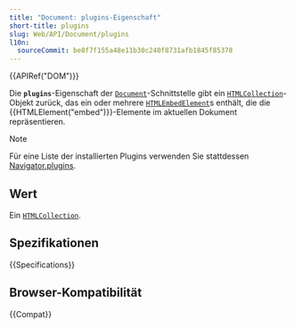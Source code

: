 ```yaml
---
title: "Document: plugins-Eigenschaft"
short-title: plugins
slug: Web/API/Document/plugins
l10n:
  sourceCommit: be8f7f155a48e11b30c240f8731afb1845f85378
---
```


{{APIRef("DOM")}}

Die **`plugins`**-Eigenschaft der [`Document`](/de/docs/Web/API/Document)-Schnittstelle gibt ein [`HTMLCollection`](/de/docs/Web/API/HTMLCollection)-Objekt zurück, das ein oder mehrere [`HTMLEmbedElement`](/de/docs/Web/API/HTMLEmbedElement)s enthält, die die {{HTMLElement("embed")}}-Elemente im aktuellen Dokument repräsentieren.

> [!NOTE]
> Für eine Liste der installierten Plugins verwenden Sie stattdessen [Navigator.plugins](/de/docs/Web/API/Navigator/plugins).

## Wert

Ein [`HTMLCollection`](/de/docs/Web/API/HTMLCollection).

## Spezifikationen

{{Specifications}}

## Browser-Kompatibilität

{{Compat}}
